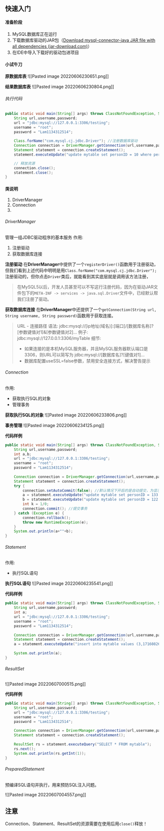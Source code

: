 ## 快速入门
#### 准备阶段
1. MySQL数据库正在运行
2. 下载数据库驱动的JAR包（[Download mysql-connector-java JAR file with all dependencies (jar-download.com)](https://jar-download.com/artifacts/mysql/mysql-connector-java/8.0.29)）
3. 在IDE中导入下载好的驱动包进项目

#### 小试牛刀
**原数据库表**
![[Pasted image 20220606230651.png]]

**结果数据库表**
![[Pasted image 20220606230804.png]]

###### 执行代码
```java
public static void main(String[] args) throws ClassNotFoundException, SQLException {  
    String url,username,password;  
    url = "jdbc:mysql://127.0.0.1:3306/testing";  
    username = "root";  
    password = "Lam1134312514";  
  
    Class.forName("com.mysql.cj.jdbc.Driver"); //注册数据库驱动
    Connection connection = DriverManager.getConnection(url,username,password); //建立数据库链接 
    Statement statement = connection.createStatement();  
    statement.executeUpdate("update mytable set personID = 10 where personID = 1");

	// 释放资源
	connection.close();
	statement.close();
}
```

#### 类说明
1. DriverManager
2. Connection
3. 
###### DriverManager
管理一组JDBC驱动程序的基本服务
作用:
1. 注册驱动
2. 获取数据库连接

**注册驱动**
在**DriverManager**中提供了一个`registerDriver()`函数用于注册驱动，但我们看到上述代码中明明是用`Class.forName("com.mysql.cj.jdbc.Driver");`注册驱动的，但你点击`Driver`类后，就能看到其实底层就是调用该方法注册，
> 在MySQL5以后，开发人员甚至可以不写这行注册代码，因为在驱动JAR文件包下的`META-INF -> services -> java.sql.Driver`文件中，已经默认帮我们注册了驱动。

**获取数据库连接**
在**DriverManager**中还提供了一个`getConnection(String url, String username, String password)`函数用于获取连接。
> URL - 连接路径
> 语法: jdbc:mysql://[ip地址(域名)]:[端口]/[数据库名称]?[参数键值对1]&[参数键值对2]...
> 例子: jdbc:mysql://127.0.0.1:3306/myTable
> 细节:
> - 如果连接的是本机MySQL服务器，并且MySQL服务器默认端口是3306，则URL可以简写为 jdbc:mysql://[数据库名]?[键值对1]...
> - 数据库配置useSSL=false参数，禁用安全连接方式，解决警告提示

###### Connection
作用:
- 获取执行SQL的对象
- 管理事务

**获取执行SQL的对象**
![[Pasted image 20220606233806.png]]

**事务管理**
![[Pasted image 20220606234125.png]]

**代码样例**
```java
public static void main(String[] args) throws ClassNotFoundException, SQLException {  
    String url,username,password;  
    int a,b;  
    url = "jdbc:mysql://127.0.0.1:3306/testing";  
    username = "root";  
    password = "Lam1134312514";  
  
    Connection connection = DriverManager.getConnection(url,username,password);  
    Statement statement = connection.createStatement();  
    try {  
        connection.setAutoCommit(false); //默认情况下开启的是自动提交，为显示效果，我们选择手动  
        a = statement.executeUpdate("update mytable set personID = 133 where personID = 1");  
        b = statement.executeUpdate("update mytable set personID = 122 where personID = 12");  
        int k = 1/0;  
        connection.commit(); //提交事务  
    } catch (Exception e) {  
        connection.rollback();  
        throw new RuntimeException(e);  
    }  
    System.out.println(a+""+b);  
}
```

###### Statement
作用:
- 执行SQL语句

**执行SQL语句**
![[Pasted image 20220606235541.png]]

**代码样例**
```java
public static void main(String[] args) throws ClassNotFoundException, SQLException {  
    String url,username,password;  
    int a;  
    url = "jdbc:mysql://127.0.0.1:3306/testing";  
    username = "root";  
    password = "Lam1134312514";  
  
    Connection connection = DriverManager.getConnection(url,username,password);  
    Statement statement = connection.createStatement();  
    a = statement.executeUpdate("insert into mytable values (3,17160826003)");  
  
    System.out.println(a);  
}
```

###### ResultSet
![[Pasted image 20220607000515.png]]

**代码样例**
```java
public static void main(String[] args) throws ClassNotFoundException, SQLException {  
    String url,username,password;  
    url = "jdbc:mysql://127.0.0.1:3306/testing";  
    username = "root";  
    password = "Lam1134312514";  
  
    Connection connection = DriverManager.getConnection(url,username,password);  
    Statement statement = connection.createStatement();  
  
    ResultSet rs = statement.executeQuery("SELECT * FROM mytable");  
    rs.next();  
    System.out.println(rs.getInt(1));  
}
```

###### PreparedStatement
预编译SQL语句并执行，用来预防SQL注入问题。

![[Pasted image 20220607004557.png]]

## 注意
Connection、Statement、ResultSet的资源需要在使用后用`close()`释放！
